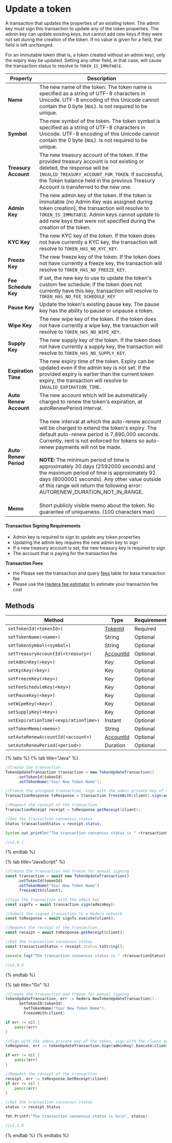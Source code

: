 # Update a token

A transaction that updates the properties of an existing token. The admin key must sign this transaction to update any of the token properties. The admin key can update exisitng keys, but cannot add new keys if they were not set during the creation of the token. If no value is given for a field, that field is left unchanged.

For an immutable token (that is, a token created without an admin key), only the expiry may be updated. Setting any other field, in that case, will cause the transaction status to resolve to `TOKEN_IS_IMMUTABlE`.

| Property               | Description                                                                                                                                                                                                                                                                                                                                                                                                                                                                                                                          |
| ---------------------- | ------------------------------------------------------------------------------------------------------------------------------------------------------------------------------------------------------------------------------------------------------------------------------------------------------------------------------------------------------------------------------------------------------------------------------------------------------------------------------------------------------------------------------------ |
| **Name**               | The new name of the token. The token name is specified as a string of UTF-8 characters in Unicode. UTF-8 encoding of this Unicode cannot contain the 0 byte (`NUL`). Is not required to be unique.                                                                                                                                                                                                                                                |
| **Symbol**             | The new symbol of the token. The token symbol is specified as a string of UTF-8 characters in Unicode. UTF-8 encoding of this Unicode cannot contain the 0 byte (`NUL`). Is not required to be unique.                                                                                                                                                                                                                                            |
| **Treasury Account**   | The new treasury account of the token. If the provided treasury account is not existing or deleted, the response will be `INVALID_TREASURY_ACCOUNT_FOR_TOKEN`. If successful, the Token balance held in the previous Treasury Account is transferred to the new one.                                                                                                                                                                                                                 |
| **Admin Key**          | The new admin key of the token. If the token is immutable (no Admin Key was assigned during token creation), the transaction will resolve to `TOKEN_IS_IMMUTABlE`. Admin keys cannot update to add new keys that were not specified during the creation of the token.                                                                                                                                                                                             |
| **KYC Key**            | The new KYC key of the token. If the token does not have currently a KYC key, the transaction will resolve to `TOKEN_HAS_NO_KYC_KEY`.                                                                                                                                                                                                                                                                                                                                                                |
| **Freeze Key**         | The new freeze key of the token. If the token does not have currently a freeze key, the transaction will resolve to `TOKEN_HAS_NO_FREEZE_KEY`.                                                                                                                                                                                                                                                                                                                                                       |
| **Fee Schedule Key**   | If set, the new key to use to update the token's custom fee schedule; if the token does not currently have this key, transaction will resolve to `TOKEN_HAS_NO_FEE_SCHEDULE_KEY`                                                                                                                                                                                                                                                                                                                                                     |
| **Pause Key**          | Update the token's existing pause key. The pause key has the ability to pause or unpause a token.                                                                                                                                                                                                                                                                                                                                                                                                    |
| **Wipe Key**           | The new wipe key of the token. If the token does not have currently a wipe key, the transaction will resolve to `TOKEN_HAS_NO_WIPE_KEY`.                                                                                                                                                                                                                                                                                                                                                             |
| **Supply Key**         | The new supply key of the token. If the token does not have currently a supply key, the transaction will resolve to `TOKEN_HAS_NO_SUPPLY_KEY`.                                                                                                                                                                                                                                                                                                                                                       |
| **Expiration Time**    | The new expiry time of the token. Expiry can be updated even if the admin key is not set. If the provided expiry is earlier than the current token expiry, the transaction will resolve to `INVALID_EXPIRATION_TIME`.                                                                                                                                                                                                                                                                |
| **Auto Renew Account** | The new account which will be automatically charged to renew the token's expiration, at autoRenewPeriod interval.                                                                                                                                                                                                                                                                                                                                                                                                    |
| **Auto Renew Period**  | <p>The new interval at which the auto-renew account will be charged to extend the token's expiry. The default auto-renew period is 7,890,000 seconds. Currently, rent is not enforced for tokens so auto-renew payments will not be made.<br><br><strong>NOTE:</strong> The minimum period of time is approximately 30 days (2592000 seconds) and the maximum period of time is approximately 92 days (8000001 seconds). Any other value outside of this range will return the following error: AUTORENEW_DURATION_NOT_IN_RANGE.</p> |
| **Memo**               | Short publicly visible memo about the token. No guarantee of uniqueness. (100 characters max)                                                                                                                                                                                                                                                                                                                                                                                     |

#### Transaction Signing Requirements

- Admin key is required to sign to update any token properties
- Updating the admin key requires the new admin key to sign
- If a new treasury account is set, the new treasury key is required to sign
- The account that is paying for the transaction fee

**Transaction Fees**

- the Please see the transaction and query [fees](../../../networks/mainnet/fees/#transaction-and-query-fees) table for base transaction fee
- Please use the [Hedera fee estimator](https://hedera.com/fees) to estimate your transaction fee cost

## Methods

| Method                                | Type                                           | Requirement |
| ------------------------------------- | ---------------------------------------------- | ----------- |
| `setTokenId(<tokenId>)`               | [TokenId](token-id.md)                         | Required    |
| `setTokenName(<name>)`                | String                                         | Optional    |
| `setTokenSymbol(<symbol>)`            | String                                         | Optional    |
| `setTreasuryAccountId(<treasury>)`    | [AccountId](../specialized-types.md#accountid) | Optional    |
| `setAdminKey(<key>)`                  | Key                                            | Optional    |
| `setKycKey(<key>)`                    | Key                                            | Optional    |
| `setFreezeKey(<key>)`                 | Key                                            | Optional    |
| `setFeeScheduleKey(<key>)`            | Key                                            | Optional    |
| `setPauseKey(<key>)`                  | Key                                            | Optional    |
| `setWipeKey(<key>)`                   | Key                                            | Optional    |
| `setSupplyKey(<key>)`                 | Key                                            | Optional    |
| `setExpirationTime(<expirationTime>)` | Instant                                        | Optional    |
| `setTokenMemo(<memo>)`                | String                                         | Optional    |
| `setAutoRenewAccountId(<account>)`    | [AccountId](../specialized-types.md#accountid) | Optional    |
| `setAutoRenewPeriod(<period>)`        | Duration                                       | Optional    |

{% tabs %}
{% tab title="Java" %}

```java
//Create the transaction 
TokenUpdateTransaction transaction = new TokenUpdateTransaction()
     .setTokenId(tokenId)
     .setTokenName("Your New Token Name");

//Freeze the unsigned transaction, sign with the admin private key of the token, submit the transaction to a Hedera network
TransactionResponse txResponse = transaction.freezeWith(client).sign(adminKey).execute(client);

//Request the receipt of the transaction
TransactionReceipt receipt = txResponse.getReceipt(client);

//Get the transaction consensus status
Status transactionStatus = receipt.status;

System.out.println("The transaction consensus status is " +transactionStatus);

//v2.0.1
```

{% endtab %}

{% tab title="JavaScript" %}

```javascript
//Create the transaction and freeze for manual signing
const transaction = await new TokenUpdateTransaction()
     .setTokenId(tokenId)
     .setTokenName("Your New Token Name")
     .freezeWith(client);

//Sign the transaction with the admin key
const signTx = await transaction.sign(adminKey);

//Submit the signed transaction to a Hedera network
const txResponse = await signTx.execute(client);

//Request the receipt of the transaction
const receipt = await txResponse.getReceipt(client);

//Get the transaction consensus status
const transactionStatus = receipt.status.toString();

console.log("The transaction consensus status is " +transactionStatus);

//v2.0.5
```

{% endtab %}

{% tab title="Go" %}

```go
//Create the transaction and freeze for manual signing 
tokenUpdateTransaction, err := hedera.NewTokenUpdateTransaction().
      SetTokenID(tokenId).
        SetTokenName("Your New Token Name").
        FreezeWith(client)

if err != nil {
    panic(err)
}

//Sign with the admin private key of the token, sign with the client operator private key and submit the transaction to a Hedera network
txResponse, err := tokenUpdateTransaction.Sign(adminKey).Execute(client)

if err != nil {
    panic(err)
}

//Request the receipt of the transaction
receipt, err := txResponse.GetReceipt(client)
if err != nil {
    panic(err)
}

//Get the transaction consensus status
status := receipt.Status

fmt.Printf("The transaction consensus status is %v\n", status)

//v2.1.0
```

{% endtab %}
{% endtabs %}
